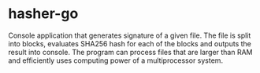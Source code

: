 # hasher-go

Console application that generates signature of a given file. 
The file is split into blocks, evaluates SHA256 hash for each of the blocks and outputs the result into console. 
The program can process files that are larger than RAM and efficiently uses computing power of a multiprocessor system.